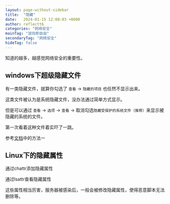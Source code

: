 ```yaml
---
layout: page-without-sidebar
title:  "隐藏"
date:   2024-01-15 12:08:03 +0800
author: reflectt6
categories: "网络安全"
mainTag: "逆向即自由"
secondaryTag: "网络安全"
hideTag: false
---
```

知道的越多，越感觉网络安全的重要性。

## windows下超级隐藏文件

有一类隐藏文件，就算你勾选了 `查看` -> `隐藏的项目` 也任然不显示出来。

这类文件被认为是系统隐藏文件，没办法通过简单方式显示。

但是可以通过 `查看` -> `选项` -> `查看` -> 取消勾选`隐藏受保护的系统文件（推荐）`来显示被隐藏的系统的文件。

第一次看着这种文件着实吓了一跳。

参考[文档](https://www.zhihu.com/question/49562139/answer/3187593997)中的方法一



## Linux下的隐藏属性

通过chattr添加隐藏属性

通过lsattr查看隐藏属性

这些属性相当厉害，服务器被感染后，一般会被修改隐藏属性，使得恶意脚本无法删除等。
